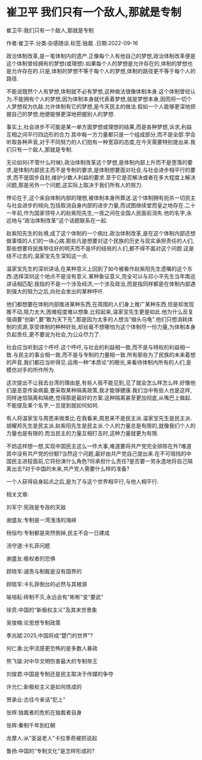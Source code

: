 # 崔卫平  我们只有一个敌人,那就是专制    
    
崔卫平:我们只有一个敌人,那就是专制    
作者:崔卫平.分类:杂感随谈.标签:独裁 .日期:2022-09-16    
政治体制改革,是一笔体制内的遗产.正像每个人有他自己的梦想,政治体制改革便是这个体制曾经拥有的梦想(或理想).如果每个人的梦想是允许存在的,体制的梦想也是允许存在的.只是,体制的梦想不等于每个人的梦想,体制的路径更不等于每个人的路径.    
不能说既然个人有梦想,体制就不必有梦想,这种做法很像体制本身.这个体制曾经认为,不能拥有个人的梦想,因为体制本身就代表着梦想,就是梦想本身,因而将一切个人梦想视为仇敌.允许体制有它的梦想,是今天民主的做法.假如一个人能够更深地把握自己的梦想,他便能够更深地把握别人的梦想.    
事实上,社会进步不可能是某一单方面梦想或理想的结果,而是各种梦想,诉求,利益互相之间平行四边形的合力.其中每一方力量都只是一个组成部分,而不是全部.学会听取各种声音,对于不同努力的人们抱有一种宽容的态度,在今天需要特别提出来.我们只有一个敌人,那就是专制.    
无论如何(不管什么时候),政治体制改革这个梦想,是体制内部上升而不是堕落的要求,是体制内部民主而不是专制的要求,是体制想要面对社会,与社会进步相平行的要求,而不是固步自封,维护少数人利益的要求.至于它是否解决或者在多大程度上解决问题,那是另外一个问题,这实际上取决于我们所有人的努力.    
悖论在于,这个来自体制内部的理想,被体制本身所葬送.这个体制拥有扼杀一切民主与社会进步的倾向,包括取消自身内部的进步力量,而试图继续堂而皇之地存在.二十一年前,作为国家领导人的赵紫阳先生,一夜之间在全国人民面前消失.他的名字,永远地与“政治体制改革"这个话题联系在一起.    
赵紫阳先生的处境,成了这个体制的一个病灶.政治体制改革,是在这个体制内部还想做事情的人们的一块心病.那些凡是想要对这个民族的历史与现实承担责任的人们,那些想要将民族带往好的明天而不是坏的结局的人们,都不得不面对这个问题.这是绕不过去的,温家宝先生深知这一点.    
温家宝先生的深圳讲话,在某种意义上回到了如今被看作赵紫阳先生遗嘱的这个东西.选择深圳这个地点不是没有意义.某种象征意义,完全可以与邓小平先生当年南巡讲话相匹配.我指的不是一个涉及经济,一个涉及政治,而是指同样都是在体制内部遇到强大的阻力之后,向社会发出的某种呼吁.    
他们都想要在体制内部推进某种东西,在周围的人们身上推广某种东西,但是却发现推不动,阻力太大,困难程度难以想象.比较起来,温家宝先生更是如此.他为什么反复强调要“创新",要“敢为天下先",那是因为太多的人想当“缩头乌龟".他们只想消耗体制的资源,享受体制的种种好处,却丝毫不想哪怕为这个体制尽一份力量,为体制本身负起责任,更不要说为社会,为公众尽力了.    
社会应当听到这个呼吁.这个呼吁,与社会的利益相一致,而不是与特权的利益相一致.与民主的事业相一致,而不是与专制的力量相一致.所有那些为了民族的未来着想的声音,我们都应当听得见.运用一种“本质论"的眼光,来看待体制内所有的人们,是模仿对手的所作所为.    
这次提出不让我去台湾的理由是,有些人我不能见到,见了就会怎么样怎么样.好像他们是恶意传染病菌,要采取某种隔离政策,我才能够健康.我们当中有些人也是这样,同样迷信隔离和隔绝,觉得那是最好的方案.这种隔离甚至更加彻底,从嘴巴上做起.不能提及某个名字,一旦提到就如何如何.    
有人将温家宝与周恩来做类比.在我看来,周恩来不是民主派.温家宝先生是民主派.胡耀邦先生是民主派.赵紫阳先生是民主派.个人的力量总是有限的,就像我们个人的力量也是有限的.而当民主的力量互相打击时,这种力量就更为有限.    
不妨这样想一想,实现中国民主这么一件大事,难道要将共产党完全排除在外?难道其中没有共产党的份额?当然这个问题,最好由共产党自己提出来.在不可阻挡的中国民主进程面前,它将扮演什么角色?将承担什么责任?是否要一劳永逸地将自己隔离出去?对于中国的未来,共产党人需要什么样的准备?    
一个人获得自身起点之后,是为了与这个世界相平行,与他人相平行.    
    
相关文章:    
刘军宁:宪政是专政的天敌    
谢盛友:专制是一湾浅浅的海峡    
杨恒均:专制都是突然倒掉,民主不会一日建成    
汤守道:卡扎菲问题    
谢盛友:极权者的恐惧    
顾晓军:谴责与制裁是没有国界的    
顾晓军:卡扎菲倒台的必然与其根源    
喻培耘:砖制不灭,永远会有“彬彬"变“要武"    
徐贲:中国的“新极权主义"及其末世景象    
吴俊楠:论思想专制政策    
季兆斌:2025,中国将成“楚门的世界"?    
何仁勇:比甲流感更恐怖的是多数人暴政    
熊飞骏:对中华文明伤害最大的专制帝王    
刘俊君:中国是专制还是民主取决于传媒的争夺    
许允仁:新极权主义是如何炼成的    
贺承业:古往今来话“犯上"    
张辉:独裁者的危机在独裁者自身    
张辉:秦制千年到红朝    
龙摩人:从“圣诞老人"卡拉季奇被抓说起    
鲁扬:中国的“专制文化"是怎样形成的?
